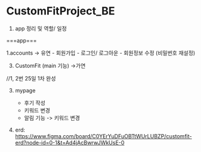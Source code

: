# CustomFitProject_BE

1. app 정리 및 역할/ 일정

===app===

1.accounts  -> 유연
	- 회원가입
	- 로그인/ 로그아운
	- 회원정보 수정 (비밀번호 재설정)

3. CustomFit (main 기능)  ->가연

//1, 2번 25일 1차 완성

3. mypage
	- 후기 작성
	- 키워드 변경
	- 알림 기능 -> 키워드 변경

2. erd:   https://www.figma.com/board/C0YErYuDFuOBTtWUrLUBZP/customfit-erd?node-id=0-1&t=Ad4jAcBwrwJWkUsE-0
  
